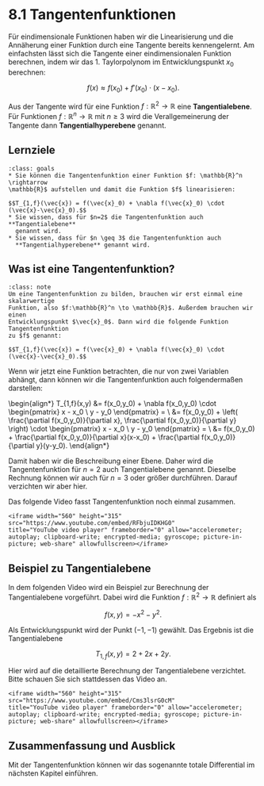 # 8.1 Tangentenfunktionen

Für eindimensionale Funktionen haben wir die Linearisierung und die Annäherung
einer Funktion durch eine Tangente bereits kennengelernt. Am einfachsten lässt
sich die Tangente einer eindimensionalen Funktion berechnen, indem wir das 1.
Taylorpolynom im Entwicklungspunkt $x_0$ berechnen:

$$f(x) \approx f(x_0) + f'(x_0)\cdot (x-x_0).$$

Aus der Tangente wird für eine Funktion $f: \mathbb{R}^2 \rightarrow \mathbb{R}$
eine **Tangentialebene**. Für Funktionen $f: \mathbb{R}^n \rightarrow
\mathbb{R}$ mit $n \geq 3$ wird die Verallgemeinerung der Tangente dann
**Tangentialhyperebene** genannt.

## Lernziele

```{admonition} Lernziele
:class: goals
* Sie können die Tangentenfunktion einer Funktion $f: \mathbb{R}^n \rightarrow
\mathbb{R}$ aufstellen und damit die Funktion $f$ linearisieren:

$$T_{1,f}(\vec{x}) = f(\vec{x}_0) + \nabla f(\vec{x}_0) \cdot (\vec{x}-\vec{x}_0).$$
* Sie wissen, dass für $n=2$ die Tangentenfunktion auch **Tangentialebene**
  genannt wird. 
* Sie wissen, dass für $n \geq 3$ die Tangentenfunktion auch
  **Tangentialhyperebene** genannt wird.
```

## Was ist eine Tangentenfunktion?

```{admonition} Was ist ... eine Tangentenfunktion?
:class: note
Um eine Tangentenfunktion zu bilden, brauchen wir erst einmal eine skalarwertige
Funktion, also $f:\mathbb{R}^n \to \mathbb{R}$. Außerdem brauchen wir einen
Entwicklungspunkt $\vec{x}_0$. Dann wird die folgende Funktion Tangentenfunktion
zu $f$ genannt:

$$T_{1,f}(\vec{x}) = f(\vec{x}_0) + \nabla f(\vec{x}_0) \cdot
(\vec{x}-\vec{x}_0).$$
```

Wenn wir jetzt eine Funktion betrachten, die nur von zwei Variablen abhängt,
dann können wir die Tangentenfunktion auch folgendermaßen darstellen:

\begin{align*}
T_{1,f}(x,y)
&= f(x_0,y_0) + \nabla f(x_0,y_0) \cdot
    \begin{pmatrix} x - x_0 \\ y - y_0 \end{pmatrix} = \\
&= f(x_0,y_0) + \left( \frac{\partial f(x_0,y_0)}{\partial x},
    \frac{\partial f(x_0,y_0)}{\partial y} \right) \cdot \begin{pmatrix} x - x_0 \\ y - y_0 \end{pmatrix} = \\
&= f(x_0,y_0) + \frac{\partial f(x_0,y_0)}{\partial x}(x-x_0) +
    \frac{\partial f(x_0,y_0)}{\partial y}(y-y_0).
\end{align*}

Damit haben wir die Beschreibung einer Ebene. Daher wird die Tangentenfunktion
für $n=2$ auch Tangentialebene genannt. Dieselbe Rechnung können wir auch für
$n=3$ oder größer durchführen. Darauf verzichten wir aber hier.

Das folgende Video fasst Tangentenfunktion noch einmal zusammen.

```{dropdown} Video zu "Tangentenfunktion" von Mathematische Methoden
<iframe width="560" height="315" src="https://www.youtube.com/embed/RFbjuIDKHG0"
title="YouTube video player" frameborder="0" allow="accelerometer; autoplay; clipboard-write; encrypted-media; gyroscope; picture-in-picture; web-share" allowfullscreen></iframe>
```

## Beispiel zu Tangentialebene

In dem folgenden Video wird ein Beispiel zur Berechnung der Tangentialebene
vorgeführt. Dabei wird die Funktion $f:\mathbb{R}^2\to\mathbb{R}$ definiert als

$$f(x,y) = -x^2 - y^2.$$

Als Entwicklungspunkt wird der Punkt $(-1,-1)$ gewählt. Das Ergebnis ist die
Tangentialebene

$$T_{1,f}(x,y) = 2 + 2x + 2y.$$

Hier wird auf die detaillierte Berechnung der Tangentialebene verzichtet. Bitte
schauen Sie sich stattdessen das Video an.

```{dropdown} Video zu "Beispiel Tangentenfunktion" von Mathematische Methoden
<iframe width="560" height="315" src="https://www.youtube.com/embed/Cms3lsrG0cM"
title="YouTube video player" frameborder="0" allow="accelerometer; autoplay; clipboard-write; encrypted-media; gyroscope; picture-in-picture; web-share" allowfullscreen></iframe>
```

## Zusammenfassung und Ausblick

Mit der Tangentenfunktion können wir das sogenannte totale Differential im
nächsten Kapitel einführen.
